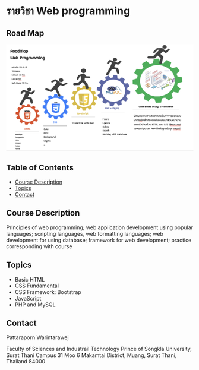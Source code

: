 # รายวิชา Web programming

<!-- > Outline a brief description of your project.
> Live demo [_here_](https://www.example.com). If you have the project hosted somewhere, include the link here. -->
## Road Map
!['roadmap'](images/roadmap.png)

## Table of Contents
* [Course Description](#course-description)
* [Topics](#topics)
* [Contact](#contact)
<!-- * [License](#license) -->


## Course Description
Principles of web programming; web application development using popular languages; scripting languages, web formatting languages; web development for using database; framework for web development; practice corresponding with course
<!-- You don't have to answer all the questions - just the ones relevant to your project. -->


## Topics
- Basic HTML
- CSS Fundamental
- CSS Framework: Bootstrap
- JavaScript
- PHP and MySQL



## Contact

Pattaraporn Warintarawej

Faculty of Sciences and Industrail Technology
Prince of Songkla University, Surat Thani Campus
31 Moo 6 Makamtai District, Muang, Surat Thani, Thailand 84000

